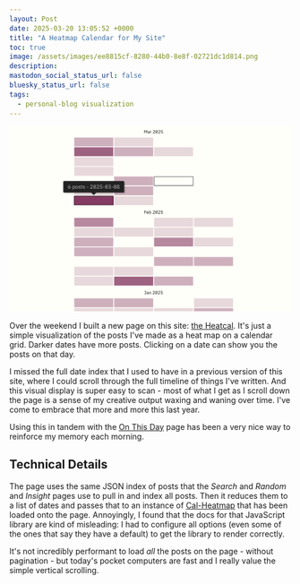 ```yaml
---
layout: Post
date: 2025-03-20 13:05:52 +0000
title: "A Heatmap Calendar for My Site"
toc: true
image: /assets/images/ee8815cf-8280-44b0-8e8f-02721dc1d814.png
description: 
mastodon_social_status_url: false
bluesky_status_url: false
tags:
  - personal-blog visualization
---
```



<img width="634" alt="Heatmap calendar" src="/assets/images/ee8815cf-8280-44b0-8e8f-02721dc1d814.png" />

Over the weekend I built a new page on this site: [the Heatcal](/heatcal). It's just a simple visualization of the posts I've made as a heat map on a calendar grid. Darker dates have more posts. Clicking on a date can show you the posts on that day.

I missed the full date index that I used to have in a previous version of this site, where I could scroll through the full timeline of things I've written. And this visual display is super easy to scan - most of what I get as I scroll down the page is a sense of my creative output waxing and waning over time. I've come to embrace that more and more this last year.

Using this in tandem with the [On This Day](/on-this-day) page has been a very nice way to reinforce my memory each morning.

## Technical Details

The page uses the same JSON index of posts that the *Search* and *Random* and *Insight* pages use to pull in and index all posts. Then it reduces them to a list of dates and passes that to an instance of [Cal-Heatmap](https://cal-heatmap.com/) that has been loaded onto the page. Annoyingly, I found that the docs for that JavaScript library are kind of misleading: I had to configure all options (even some of the ones that say they have a default) to get the library to render correctly.

It's not incredibly performant to load *all* the posts on the page - without pagination - but today's pocket computers are fast and I really value the simple vertical scrolling.
